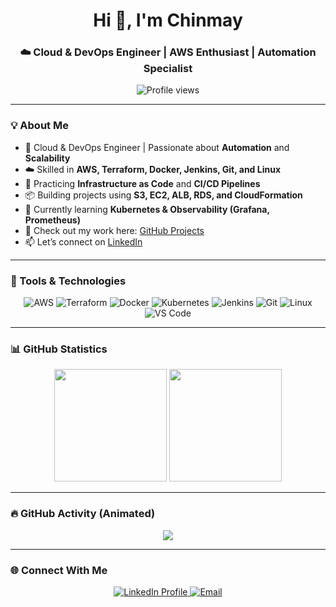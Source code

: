<h1 align="center">Hi 👋, I'm Chinmay</h1>
<h3 align="center">☁️ Cloud & DevOps Engineer | AWS Enthusiast | Automation Specialist</h3>

<p align="center">
  <img src="https://komarev.com/ghpvc/?username=chinmaykumarpanda&label=Profile%20views&color=brightgreen&style=for-the-badge" alt="Profile views" />
</p>

---

### 💡 About Me

- 🔧 Cloud & DevOps Engineer | Passionate about **Automation** and **Scalability**
- ☁️ Skilled in **AWS, Terraform, Docker, Jenkins, Git, and Linux**
- 🧩 Practicing **Infrastructure as Code** and **CI/CD Pipelines**
- 📦 Building projects using **S3, EC2, ALB, RDS, and CloudFormation**
- 🌱 Currently learning **Kubernetes & Observability (Grafana, Prometheus)**
- 📂 Check out my work here: [GitHub Projects](https://github.com/ChinmayKumarPanda)
- 📫 Let’s connect on [LinkedIn](https://www.linkedin.com/in/chinmay-kumar-panda-01256122b/)

---

### 🧰 Tools & Technologies

<p align="center">
  <img src="https://img.icons8.com/color/48/000000/amazon-web-services.png" title="AWS" />
  <img src="https://img.icons8.com/color/48/000000/terraform.png" title="Terraform" />
  <img src="https://img.icons8.com/color/48/000000/docker.png" title="Docker" />
  <img src="https://img.icons8.com/color/48/000000/kubernetes.png" title="Kubernetes" />
  <img src="https://img.icons8.com/color/48/000000/jenkins.png" title="Jenkins" />
  <img src="https://img.icons8.com/color/48/000000/git.png" title="Git" />
  <img src="https://img.icons8.com/color/48/000000/linux.png" title="Linux" />
  <img src="https://img.icons8.com/color/48/000000/visual-studio-code-2019.png" title="VS Code" />
</p>

---

### 📊 GitHub Statistics

<p align="center">
  <img src="https://github-readme-stats.vercel.app/api?username=chinmaykumarpanda&show_icons=true&theme=highcontrast&count_private=true" height="180em" />
  <img src="https://github-readme-streak-stats.herokuapp.com/?user=chinmaykumarpanda&theme=highcontrast" height="180em" />
</p>

---

### 🔥 GitHub Activity (Animated)

<p align="center">
  <img src="https://github-readme-activity-graph.vercel.app/graph?username=chinmaykumarpanda&theme=high-contrast&area=true&hide_border=true&custom_title=🔥%20My%20DevOps%20Journey%20in%20Commits%20and%20Pull%20Requests" />
</p>

---

### 🌐 Connect With Me

<p align="center">
  <a href="https://linkedin.com/in/chinmay-kumar-panda" target="_blank">
    <img src="https://img.shields.io/badge/LinkedIn-0A66C2?style=for-the-badge&logo=linkedin&logoColor=white" alt="LinkedIn Profile"/>
  </a>
  <a href="mailto:chinmaykumarpanda6@gmail.com" target="_blank">
    <img src="https://img.shields.io/badge/Gmail-D14836?style=for-the-badge&logo=gmail&logoColor=white" alt="Email"/>
  </a>
</p>
